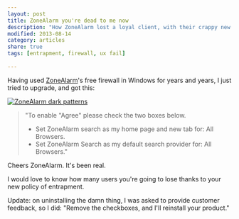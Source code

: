 ```yaml
---
layout: post
title: ZoneAlarm you're dead to me now
description: "How ZoneAlarm lost a loyal client, with their crappy new scheme of entrapment-at-installation."
modified: 2013-08-14
category: articles
share: true
tags: [entrapment, firewall, ux fail]
 
---
```


Having used <a href="http://www.zonealarm.com/security/en-us/home.htm" target="_blank">ZoneAlarm</a>'s free firewall in Windows for years and years, I just tried to upgrade, and got this:

<div class="col-md-10 image center">
<a href="{{ site.url }}/images/zonealarm.PNG" data-lightbox="zonealarm"><img src="{{ site.url }}/images/zonealarm.PNG" alt="ZoneAlarm dark patterns"></a>
</div>

>"To enable "Agree" please check the two boxes below.
><ul>
><li>Set ZoneAlarm search as my home page and new tab for: All Browsers.</li>
><li>Set ZoneAlarm Search as my default search provider for: All Browsers."</li>
></ul>

Cheers ZoneAlarm. It's been real.

I would love to know how many users you're going to lose thanks to your new policy of entrapment.

Update: on uninstalling the damn thing, I was asked to provide customer feedback, so I did: "Remove the checkboxes, and I'll reinstall your product."
